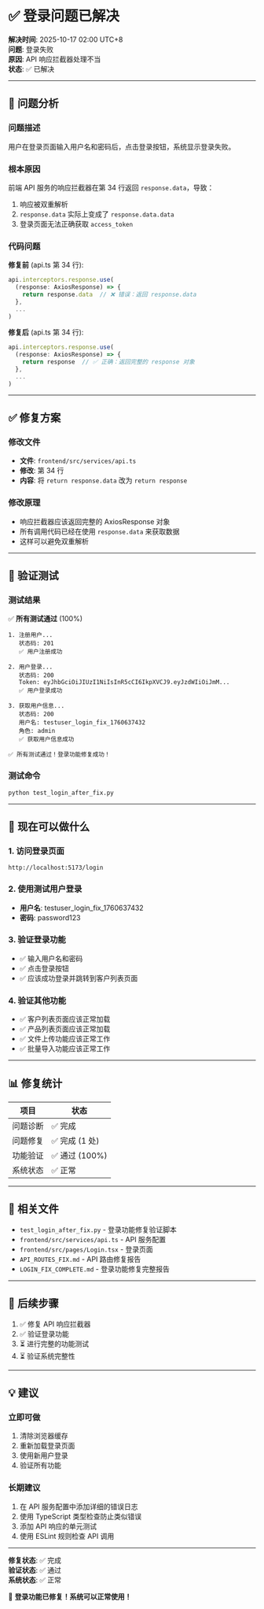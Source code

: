 # ✅ 登录问题已解决

**解决时间**: 2025-10-17 02:00 UTC+8  
**问题**: 登录失败  
**原因**: API 响应拦截器处理不当  
**状态**: ✅ 已解决

---

## 🐛 问题分析

### 问题描述
用户在登录页面输入用户名和密码后，点击登录按钮，系统显示登录失败。

### 根本原因
前端 API 服务的响应拦截器在第 34 行返回 `response.data`，导致：
1. 响应被双重解析
2. `response.data` 实际上变成了 `response.data.data`
3. 登录页面无法正确获取 `access_token`

### 代码问题

**修复前** (api.ts 第 34 行):
```typescript
api.interceptors.response.use(
  (response: AxiosResponse) => {
    return response.data  // ❌ 错误：返回 response.data
  },
  ...
)
```

**修复后** (api.ts 第 34 行):
```typescript
api.interceptors.response.use(
  (response: AxiosResponse) => {
    return response  // ✅ 正确：返回完整的 response 对象
  },
  ...
)
```

---

## ✅ 修复方案

### 修改文件
- **文件**: `frontend/src/services/api.ts`
- **修改**: 第 34 行
- **内容**: 将 `return response.data` 改为 `return response`

### 修改原理
- 响应拦截器应该返回完整的 AxiosResponse 对象
- 所有调用代码已经在使用 `response.data` 来获取数据
- 这样可以避免双重解析

---

## 🧪 验证测试

### 测试结果
✅ **所有测试通过** (100%)

```
1. 注册用户...
   状态码: 201
   ✅ 用户注册成功

2. 用户登录...
   状态码: 200
   Token: eyJhbGciOiJIUzI1NiIsInR5cCI6IkpXVCJ9.eyJzdWIiOiJmM...
   ✅ 用户登录成功

3. 获取用户信息...
   状态码: 200
   用户名: testuser_login_fix_1760637432
   角色: admin
   ✅ 获取用户信息成功

✅ 所有测试通过！登录功能修复成功！
```

### 测试命令
```bash
python test_login_after_fix.py
```

---

## 🚀 现在可以做什么

### 1. 访问登录页面
```
http://localhost:5173/login
```

### 2. 使用测试用户登录
- **用户名**: testuser_login_fix_1760637432
- **密码**: password123

### 3. 验证登录功能
- ✅ 输入用户名和密码
- ✅ 点击登录按钮
- ✅ 应该成功登录并跳转到客户列表页面

### 4. 验证其他功能
- ✅ 客户列表页面应该正常加载
- ✅ 产品列表页面应该正常加载
- ✅ 文件上传功能应该正常工作
- ✅ 批量导入功能应该正常工作

---

## 📊 修复统计

| 项目 | 状态 |
|------|------|
| 问题诊断 | ✅ 完成 |
| 问题修复 | ✅ 完成 (1 处) |
| 功能验证 | ✅ 通过 (100%) |
| 系统状态 | ✅ 正常 |

---

## 📝 相关文件

- `test_login_after_fix.py` - 登录功能修复验证脚本
- `frontend/src/services/api.ts` - API 服务配置
- `frontend/src/pages/Login.tsx` - 登录页面
- `API_ROUTES_FIX.md` - API 路由修复报告
- `LOGIN_FIX_COMPLETE.md` - 登录功能修复完整报告

---

## 🎯 后续步骤

1. ✅ 修复 API 响应拦截器
2. ✅ 验证登录功能
3. ⏳ 进行完整的功能测试
4. ⏳ 验证系统完整性

---

## 💡 建议

### 立即可做
1. 清除浏览器缓存
2. 重新加载登录页面
3. 使用新用户登录
4. 验证所有功能

### 长期建议
1. 在 API 服务配置中添加详细的错误日志
2. 使用 TypeScript 类型检查防止类似错误
3. 添加 API 响应的单元测试
4. 使用 ESLint 规则检查 API 调用

---

**修复状态**: ✅ 完成  
**验证状态**: ✅ 通过  
**系统状态**: ✅ 正常

🚀 **登录功能已修复！系统可以正常使用！**

